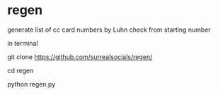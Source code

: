 # regen
generate list of cc card numbers by Luhn check from starting number

in terminal

git clone https://github.com/surrealsocials/regen/

cd regen

python regen.py


